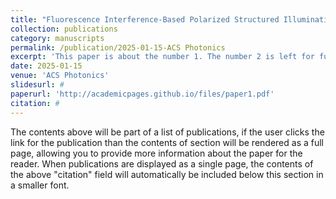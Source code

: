 ```yaml
---
title: "Fluorescence Interference-Based Polarized Structured Illumination Microscopy for High Axial Accuracy Morphology Imaging of Dipole Orientations"
collection: publications
category: manuscripts
permalink: /publication/2025-01-15-ACS Photonics
excerpt: 'This paper is about the number 1. The number 2 is left for future work.'
date: 2025-01-15
venue: 'ACS Photonics'
slidesurl: #
paperurl: 'http://academicpages.github.io/files/paper1.pdf'
citation: #
---
```


The contents above will be part of a list of publications, if the user clicks the link for the publication than the contents of section will be rendered as a full page, allowing you to provide more information about the paper for the reader. When publications are displayed as a single page, the contents of the above "citation" field will automatically be included below this section in a smaller font.